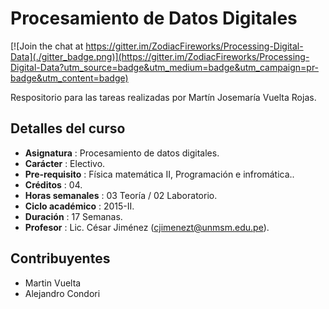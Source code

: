 Procesamiento de Datos Digitales
================================

[![Join the chat at https://gitter.im/ZodiacFireworks/Processing-Digital-Data](./gitter_badge.png)](https://gitter.im/ZodiacFireworks/Processing-Digital-Data?utm_source=badge&utm_medium=badge&utm_campaign=pr-badge&utm_content=badge)

Respositorio para las tareas realizadas por Martín Josemaría Vuelta Rojas.

## Detalles del curso
* **Asignatura** : Procesamiento de datos digitales.
* **Carácter** : Electivo.
* **Pre-requisito** : Física matemática II, Programación e infromática..
* **Créditos** : 04.
* **Horas semanales** : 03 Teoría / 02 Laboratorio.
* **Ciclo académico** : 2015-II.
* **Duración** : 17 Semanas.
* **Profesor** : Lic. César Jiménez (cjimenezt@unmsm.edu.pe).

## Contribuyentes
* Martin Vuelta
* Alejandro Condori
